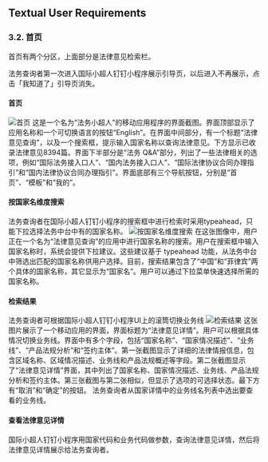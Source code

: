 ## Textual User Requirements

### 3.2. 首页

首页有两个分区，上面部分是法律意见检索栏。

法务查询者第一次进入国际小超人钉钉小程序展示引导页，以后进入不再展示，点击「我知道了」引导页消失。

#### 首页
![首页](1.png)
这是一个名为“法务小超人”的移动应用程序的界面截图。界面顶部显示了应用名称和一个可切换语言的按钮“English”。在界面中间部分，有一个标题“法律意见查询”，以及一个搜索框，提示输入国家名称以查询法律意见。下方显示已收录法律意见8394篇。界面下半部分是“法务 Q&A”部分，列出了一些法律相关的选项，例如“国际法务接入口人”、“国内法务接入口人”、“国际法律协议合同办理指引”和“国内法律协议合同办理指引”。界面底部有三个导航按钮，分别是“首页”、“模板”和“我的”。

#### 按国家名维度搜索
法务查询者在国际小超人钉钉小程序的搜索框中进行检索时采用typeahead，只能下拉选择法务中台中有的国家名称。
![按国家名维度搜索](2.png)
在这张图像中，用户正在一个名为“法律意见查询”的应用中进行国家名称的搜索。用户在搜索框中输入国家名称时，系统会提供下拉建议。这些建议基于 typeahead 功能，从法务中台中筛选出匹配的国家名称供用户选择。目前，搜索结果包含了“中国”和“菲律宾”两个具体的国家名称，其它显示为“国家名”。用户可以通过下拉菜单快速选择所需的国家名称。

#### 检索结果
法务查询者可根据国际小超人钉钉小程序UI上的滚筒切换业务线
![检索结果](3.png)
这张图片展示了一个移动应用的界面，界面标题为“法律意见详情”。用户可以根据具体情况切换业务线。界面中有多个字段，包括“国家名称”、“国家情况描述”、“业务线”、“产品法规分析”和“签约主体”。第一张截图显示了详细的法律情报信息，包含区域名称、区域情况描述、业务线和产品法规概述等字段。第二张截图显示了“法律意见详情”界面，其中列出了国家名称、国家情况描述、业务线、产品法规分析和签约主体。第三张截图与第二张相似，但显示了选项的可选择状态。最下方有“取消”和“确定”的按钮。
法务查询者从国家详情中的业务线名列表中选出要查看的业务线。

#### 查看法律意见详情
国际小超人钉钉小程序用国家代码和业务代码做参数，查询法律意见详情，然后将法律意见详情展示给法务查询者。